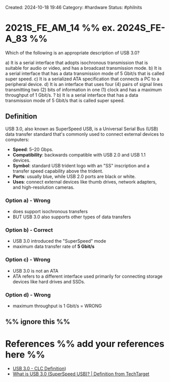 Created: 2024-10-18 19:46
Category: #hardware
Status: #philnits



# 2021S_FE_AM_14 %% ex. 2024S_FE-A_83 %%

Which of the following is an appropriate description of USB 3.0?

a) It is a serial interface that adopts isochronous transmission that is suitable for audio or video, and has a broadcast transmission mode.
b) It is a serial interface that has a data transmission mode of 5 Gbit/s that is called super speed.
c) It is a serialized ATA specification that connects a PC to a peripheral device.
d) It is an interface that uses four (4) pairs of signal lines transmitting two (2) bits of information in one (1) clock and has a maximum throughput of 1 Gbit/s.
? 
b) It is a serial interface that has a data transmission mode of 5 Gbit/s that is called super speed.
## Definition
USB 3.0, also known as SuperSpeed USB, is a Universal Serial Bus (USB) data transfer standard that's commonly used to connect external devices to computers: 

- **Speed**: 5–20 Gbps. 
- **Compatibility**: backwards compatible with USB 2.0 and USB 1.1 devices. 
- **Symbol**: standard USB trident logo with an "SS" inscription and a transfer speed capability above the trident. 
- **Ports**: usually blue, while USB 2.0 ports are black or white. 
- **Uses**: connect external devices like thumb drives, network adapters, and high-resolution cameras.

### Option a) - Wrong
- does support isochronous transfers
- BUT USB 3.0 also supports other types of data transfers


### Option b) - Correct
- USB 3.0 introduced the "SuperSpeed" mode
- maximum data transfer rate of **5 Gbit/s**

### Option c) - Wrong
- USB 3.0 is not an ATA
- ATA refers to a different interface used primarily for connecting storage devices like hard drives and SSDs.

### Option d) - Wrong
- maximum throughput is 1 Gbit/s = WRONG

%% ignore this %%
---









# References %% add your references here %%
- [USB 3.0 - CLC Definition](https://www.computerlanguage.com/results.php?definition=USB+3.0#:~:text=The%20third%2Dgeneration%20USB%20interface,Image%20courtesy%20of%20Tripp%20Lite.))
- [What is USB 3.0 (SuperSpeed USB)? | Definition from TechTarget](https://www.techtarget.com/searchwindowsserver/definition/USB-30-SuperSpeed-USB#:~:text=Gavin%20Wright-,What%20is%20USB%203.0%20(SuperSpeed%20USB)?,speed%20devices%20like%20thumb%20drives.)